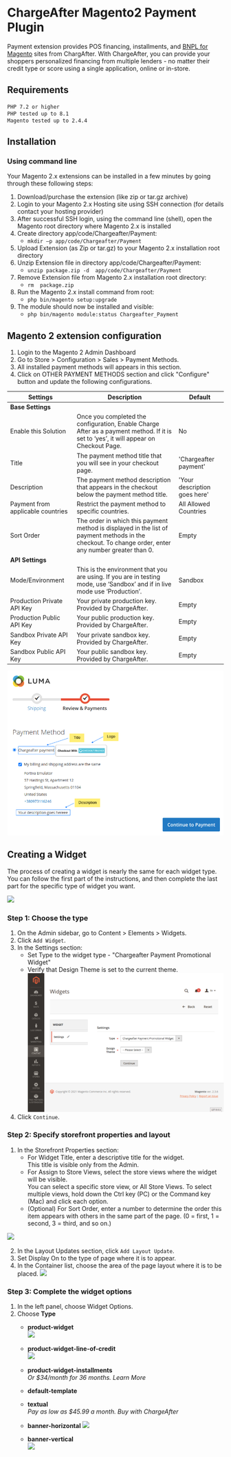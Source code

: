 # ChargeAfter Magento2 Payment Plugin

Payment extension provides POS financing, installments, and [BNPL for Magento](https://chargeafter.com/magento-consumer-financing/) sites from ChargAfter.  With ChargeAfter, you can provide your shoppers personalized financing from multiple lenders - no matter their credit type or score using a single application, online or in-store.

## Requirements

    PHP 7.2 or higher
    PHP tested up to 8.1
    Magento tested up to 2.4.4

## Installation
### Using command line

Your Magento 2.x extensions can be installed in a few minutes by going through these following steps:

1. Download/purchase the extension (like zip or tar.gz archive)
2. Login to your Magento 2.x Hosting site using SSH connection (for details contact your hosting provider)
3. After successful SSH login, using the command line (shell), open the Magento root directory where Magento 2.x is installed
4. Create directory app/code/Chargeafter/Payment:
    - `mkdir –p app/code/Chargeafter/Payment`
5. Upload Extension (as Zip or tar.gz) to your Magento 2.x installation root directory
6. Unzip Extension file in directory app/code/Chargeafter/Payment:
    - `unzip package.zip -d  app/code/Chargeafter/Payment`
7. Remove  Extension file from  Magento 2.x installation root directory:
    - `rm  package.zip`
8. Run the Magento 2.x install command from root:
    - `php bin/magento setup:upgrade`
9. The module should now be installed and visible:
    - `php bin/magento module:status Chargeafter_Payment`

## Magento 2 extension configuration

1. Login to the Magento 2 Admin Dashboard
2. Go to Store > Configuration > Sales > Payment Methods.
3. All installed payment methods will appears in this section.
4. Click on OTHER PAYMENT METHODS section and click "Configure" button and update the following configurations.  

|Settings                          |Description                                                                                                                                          |Default                     |
|----------------------------------|-----------------------------------------------------------------------------------------------------------------------------------------------------|----------------------------|
|**Base Settings**                 |                                                                                                                                                     |                            |
|Enable this Solution              |Once you completed the configuration, Enable Charge After as a payment method. If it is set to ‘yes’, it will appear on Checkout Page.               |No                          |
|Title                             |The payment method title that you will see in your checkout page.                                                                                    |'Chargeafter payment'       |
|Description                       |The payment method description that appears in the checkout below the payment method title.                                                          |'Your description goes here'|
|Payment from applicable countries |Restrict the payment method to specific countries.                                                                                                   |All Allowed Countries       |
|Sort Order                        |The order in which this payment method is displayed in the list of payment methods in the checkout. To change order, enter any number greater than 0.|Empty                       |
|**API Settings**                  |                                                                                                                                                     |                            |
|Mode/Environment                  |This is the environment that you are using. If you are in testing mode, use ‘Sandbox’ and if in live mode use ‘Production’.                          |Sandbox                     |
|Production Private API Key|Your private production key. Provided by ChargeAfter.                                                                                                        |Empty                       |
|Production Public API Key|Your public production key. Provided by ChargeAfter.                                                                                                          |Empty                       |
|Sandbox Private API Key|Your private sandbox key. Provided by ChargeAfter.                                                                                                              |Empty                       |
|Sandbox Public API Key|Your public sandbox key. Provided by ChargeAfter.                                                                                                                |Empty                       |
![img.png](README/img.png)

## Creating a Widget

The process of creating a widget is nearly the same for each widget type. You can follow the first part of the instructions, and then complete the last part for the specific type of widget you want.

![](https://docs.magento.com/user-guide/images/images/widgets.png)

### Step 1: Choose the type

1. On the Admin sidebar, go to Content > Elements > Widgets.
2. Click `Add Widget`.
3. In the Settings section:
    - Set Type to the widget type - "Chargeafter Payment Promotional Widget"
    - Verify that Design Theme is set to the current theme.
![README/img2.png](README/img2.png)
4. Click `Continue`.

### Step 2: Specify storefront properties and layout

1. In the Storefront Properties section:
    - For Widget Title, enter a descriptive title for the widget.  
      This title is visible only from the Admin.
    - For Assign to Store Views, select the store views where the widget will be visible.  
      You can select a specific store view, or All Store Views. To select multiple views, hold down the Ctrl key (PC) or the Command key (Mac) and click each option.
    - (Optional) For Sort Order, enter a number to determine the order this item appears with others in the same part of the page. (0 = first, 1 = second, 3 = third, and so on.)

![](https://docs.magento.com/user-guide/images/images/widget-storefront-properties.png)

2. In the Layout Updates section, click `Add Layout Update`.
3. Set Display On to the type of page where it is to appear.
4. In the Container list, choose the area of the page layout where it is to be placed.
![](https://docs.magento.com/user-guide/images/images/widget-layout-update-home-page.png)
   
### Step 3: Complete the widget options

1. In the left panel, choose Widget Options.
2. Choose **Type**
    - **product-widget**  
    ![](https://files.readme.io/d9f0f64-product-widget.svg)
      
    - **product-widget-line-of-credit**  
    ![](https://files.readme.io/33b8e22-product-widget-line-of-credit.svg)
      
    - **product-widget-installments**  
      *Or $34/month for 36 months. Learn More*
   
    - **default-template** 
      
    - **textual**  
      *Pay as low as $45.99 a month. Buy with ChargeAfter*
      
    - **banner-horizontal**
    ![](https://files.readme.io/6e7cf34-banner-horizontal.svg)
      
    - **banner-vertical**  
    ![](https://files.readme.io/a8b3e5a-banner-vertical.svg)
      
